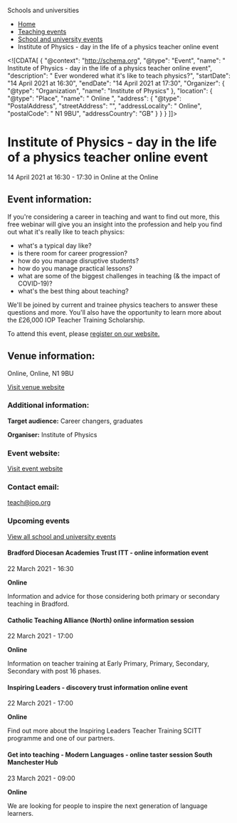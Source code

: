 Schools and universities

*   [Home](/)
*   [Teaching events](/teaching-events)
*   [School and university events](/teaching-events/training-provider-events)
*   Institute of Physics - day in the life of a physics teacher online event

<!\[CDATA\[ { "@context": "http://schema.org", "@type": "Event", "name": " Institute of Physics - day in the life of a physics teacher online event", "description": " Ever wondered what it&#039;s like to teach physics?", "startDate": "14 April 2021 at 16:30", "endDate": "14 April 2021 at 17:30", "Organizer": { "@type": "Organization", "name": "Institute of Physics" }, "location": { "@type": "Place", "name": " Online ", "address": { "@type": "PostalAddress", "streetAddress": "", "addressLocality": " Online", "postalCode": " N1 9BU", "addressCountry": "GB" } } } \]\]>

Institute of Physics - day in the life of a physics teacher online event
========================================================================

14 April 2021 at 16:30 - 17:30 in Online at the Online

Event information:
------------------

If you're considering a career in teaching and want to find out more, this free webinar will give you an insight into the profession and help you find out what it's really like to teach physics:

*   what's a typical day like?
*   is there room for career progression?
*   how do you manage disruptive students?
*   how do you manage practical lessons?
*   what are some of the biggest challenges in teaching (& the impact of COVID-19)?
*   what's the best thing about teaching?

We'll be joined by current and trainee physics teachers to answer these questions and more. You'll also have the opportunity to learn more about the £26,000 IOP Teacher Training Scholarship.

To attend this event, please [register on our website.](https://attendee.gotowebinar.com/register/83060820478231051?source=DfE+Page)

Venue information:
------------------

Online, Online, N1 9BU

[Visit venue website](https://www.iop.org/about/support-grants/iop-teacher-training-scholarships "Online")

### Additional information:

**Target audience:** Career changers, graduates

**Organiser:** Institute of Physics

### Event website:

[Visit event website](https://attendee.gotowebinar.com/register/83060820478231051?source=DfE+Page)

### Contact email:

[teach@iop.org](mailto:teach@iop.org)

### Upcoming events

[View all school and university events](/teaching-events/training-provider-events)

[](/teaching-events/training-provider-events/210322-bradford-diocesan-academies-trust-itt-online-information-event)

#### Bradford Diocesan Academies Trust ITT - online information event

22 March 2021 - 16:30

**Online**

Information and advice for those considering both primary or secondary teaching in Bradford.

[](/teaching-events/training-provider-events/210322-catholic-teaching-alliance-north-online-information-session)

#### Catholic Teaching Alliance (North) online information session

22 March 2021 - 17:00

**Online**

Information on teacher training at Early Primary, Primary, Secondary, Secondary with post 16 phases.

[](/teaching-events/training-provider-events/210322-inspiring-leaders-discovery-trust-information-online-event)

#### Inspiring Leaders - discovery trust information online event

22 March 2021 - 17:00

**Online**

Find out more about the Inspiring Leaders Teacher Training SCITT programme and one of our partners.

[](/teaching-events/training-provider-events/210323-get-into-teaching-modern-languages-online-taster-session-south-manchester-hub)

#### Get into teaching - Modern Languages - online taster session South Manchester Hub

23 March 2021 - 09:00

**Online**

We are looking for people to inspire the next generation of language learners.